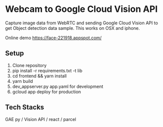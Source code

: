 
# Webcam to Google Cloud Vision API 

Capture image data from WebRTC and sending Google Cloud Vision API to get Object detection data sample.
This works on OSX and iphone.

Online demo 
https://face-221918.appspot.com/

## Setup

1. Clone repository
2. pip install -r requirements.txt -t lib
3. cd frontend && yarn install
4. yarn build
5. dev_appserver.py app.yaml for development
5. gcloud app deploy for production


## Tech Stacks

GAE py / Vision API / react / parcel


